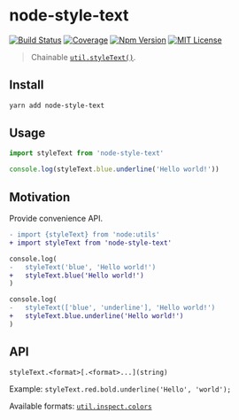 # node-style-text

[![Build Status][github_actions_badge]][github_actions_link]
[![Coverage][coveralls_badge]][coveralls_link]
[![Npm Version][package_version_badge]][package_link]
[![MIT License][license_badge]][license_link]

[github_actions_badge]: https://img.shields.io/github/actions/workflow/status/fisker/node-style-text/continuous-integration.yml?branch=main&style=flat-square
[github_actions_link]: https://github.com/fisker/node-style-text/actions?query=branch%3Amain
[coveralls_badge]: https://img.shields.io/coveralls/github/fisker/node-style-text/main?style=flat-square
[coveralls_link]: https://coveralls.io/github/fisker/node-style-text?branch=main
[license_badge]: https://img.shields.io/npm/l/node-style-text.svg?style=flat-square
[license_link]: https://github.com/fisker/node-style-text/blob/main/license
[package_version_badge]: https://img.shields.io/npm/v/node-style-text.svg?style=flat-square
[package_link]: https://www.npmjs.com/package/node-style-text

> Chainable [`util.styleText()`](https://nodejs.org/api/util.html#utilstyletextformat-text-options).

## Install

```bash
yarn add node-style-text
```

## Usage

```js
import styleText from 'node-style-text'

console.log(styleText.blue.underline('Hello world!'))
```

## Motivation

Provide convenience API.

```diff
- import {styleText} from 'node:utils'
+ import styleText from 'node-style-text'

console.log(
-   styleText('blue', 'Hello world!')
+   styleText.blue('Hello world!')
)

console.log(
-   styleText(['blue', 'underline'], 'Hello world!')
+   styleText.blue.underline('Hello world!')
)
```

## API

`styleText.<format>[.<format>...](string)`

Example: `styleText.red.bold.underline('Hello', 'world');`

Available formats: [`util.inspect.colors`](https://nodejs.org/api/util.html#customizing-utilinspect-colors)
